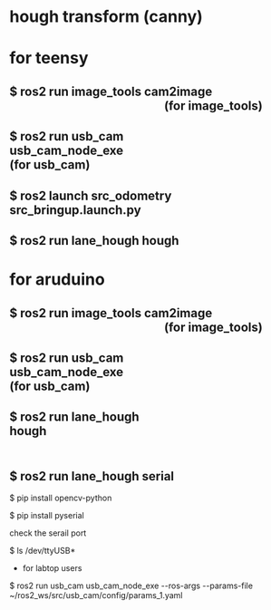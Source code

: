 # hough transform (canny)


# for teensy



## $ ros2 run image_tools cam2image                (for image_tools)

## $ ros2 run usb_cam usb_cam_node_exe             (for usb_cam)

## $ ros2 launch src_odometry src_bringup.launch.py    

## $ ros2 run lane_hough hough



# for aruduino


## $ ros2 run image_tools cam2image                (for image_tools)

## $ ros2 run usb_cam usb_cam_node_exe             (for usb_cam)

## $ ros2 run lane_hough hough                      

## $ ros2 run lane_hough serial


$ pip install opencv-python

$ pip install pyserial

check the serail port 

$ ls /dev/ttyUSB*    


























+ for labtop users

$ ros2 run usb_cam usb_cam_node_exe --ros-args --params-file ~/ros2_ws/src/usb_cam/config/params_1.yaml

